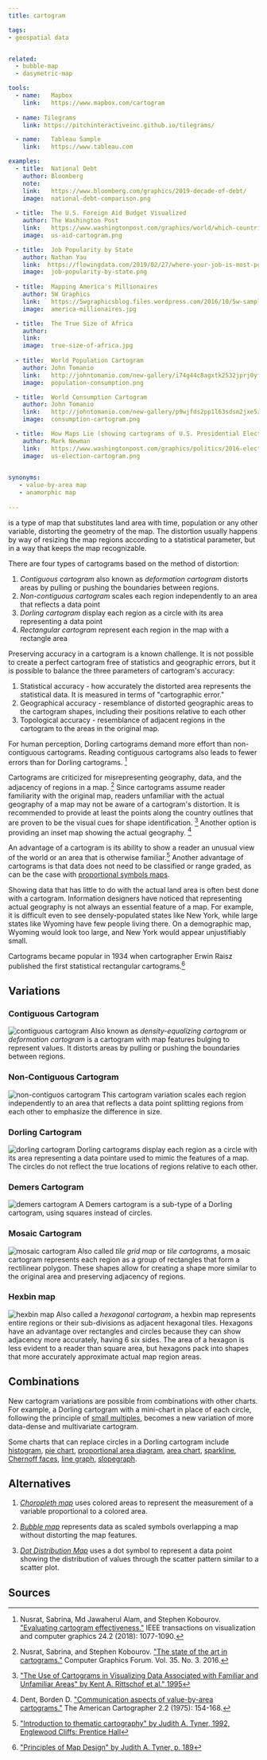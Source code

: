 ```yaml
---
title: cartogram

tags:
- geospatial data


related:
  - bubble-map
  - dasymetric-map

tools:
  - name:   Mapbox
    link:   https://www.mapbox.com/cartogram
    
  - name: Tilegrams
    link: https://pitchinteractiveinc.github.io/tilegrams/

  - name:   Tableau Sample
    link:   https://www.tableau.com

examples:
  - title:  National Debt
    author: Bloomberg
    note:
    link:   https://www.bloomberg.com/graphics/2019-decade-of-debt/
    image:  national-debt-comparison.png
    
  - title:  The U.S. Foreign Aid Budget Visualized
    author: The Washington Post
    link:   https://www.washingtonpost.com/graphics/world/which-countries-get-the-most-foreign-aid/
    image:  us-aid-cartogram.png

  - title:  Job Popularity by State
    author: Nathan Yau
    link:  https://flowingdata.com/2019/02/27/where-your-job-is-most-popular/
    image:  job-popularity-by-state.png
 
  - title:  Mapping America's Millionaires
    author: 5W Graphics
    link:   https://5wgraphicsblog.files.wordpress.com/2016/10/5w-sample-054-america-millionaires1x2.jpg
    image:  america-millionaires.jpg

  - title:  The True Size of Africa
    author: 
    link:  
    image:  true-size-of-africa.jpg
  
  - title:  World Population Cartogram
    author: John Tomanio
    link:   http://johntomanio.com/new-gallery/i74g44c8agxtk2532jprj0yf7fj7gc
    image:  population-consumption.png

  - title:  World Consumption Cartogram
    author: John Tomanio
    link:   http://johntomanio.com/new-gallery/p9wjfds2pp1l63sdsm2jxe5zjikteg
    image:  consumption-cartogram.png

  - title:  How Maps Lie (showing cartograms of U.S. Presidential Election 2016)
    author: Mark Newman
    link:   https://www.washingtonpost.com/graphics/politics/2016-election/how-election-maps-lie/
    image:  us-election-cartogram.png
    

synonyms:
   - value-by-area map
   - anamorphic map
   
---
```


is a type of map that substitutes land area with time, population or any other variable, distorting the geometry of the map. The distortion usually happens by way of resizing the map regions according to a statistical parameter, but in a way that keeps the map recognizable.

<!--more-->
There are four types of cartograms based on the method of distortion: 
1. *Contiguous cartogram* also known as *deformation cartogram*  distorts areas by pulling or pushing the boundaries between regions. 
2. *Non-contiguous cartogram*  scales each region independently to an area that reflects a data point
3. *Dorling cartogram* display each region as a circle with its area representing a data point
4. *Rectangular cartogram* represent each region in the map with a rectangle area 

Preserving accuracy in a cartogram is a known challenge. It is not possible to create a perfect cartogram free of statistics and geographic errors, but it is possible to balance the three parameters of cartogram's accuracy:

1. Statistical accuracy - how accurately the distorted area represents the statistical data. It is measured in terms of "cartographic error."
2. Geographical accuracy - resemblance of distorted geographic areas to the cartogram shapes, including their positions relative to each other
3. Topological accuracy - resemblance of adjacent regions in the cartogram to the areas in the original map.

For human perception, Dorling cartograms demand more effort than non-contiguous cartograms. Reading contiguous cartograms also leads to fewer errors than for Dorling cartograms. [^nusrat]

Cartograms are criticized for misrepresenting geography, data, and the adjacency of regions in a map. [^nusr] Since cartograms assume reader familiarity with the original map, readers unfamiliar with the actual geography of a map may not be aware of a cartogram's distortion.   It is recommended to provide at least the points along the country outlines that are proven to be the visual cues for shape identification. [^rittschof] Another option is providing an inset map showing the actual geography. [^dent]

An advantage of a cartogram is its ability to show a reader an unusual view of the world or an area that is otherwise familiar.[^tyner3]
Another advantage of cartograms is that data does not need to be classified or range graded, as can be the case with [proportional symbols maps](/bubble-map).
 
Showing data that has little to do with the actual land area is often best done with a cartogram. Information designers have noticed that representing actual geography is not always an essential feature of a map. For example, it is difficult even to see densely-populated states like New York, while large states like Wyoming have few people living there. On a demographic map, Wyoming would look too large, and New York would appear unjustifiably small.

Cartograms became popular in 1934 when cartographer Erwin Raisz published the first statistical rectangular cartograms.[^tyner]

## Variations

### Contiguous Cartogram
<img src="contiguous-cartogram.svg" alt="contiguous cartogram" class="f-right-half" /> Also known as *density-equalizing cartogram*  or *deformation cartogram* is a cartogram with map features bulging to represent values. It distorts areas by pulling or pushing the boundaries between regions. 

### Non-Contiguous Cartogram
<img src="non-contiguous-cartogram.svg" alt="non-contiguos cartogram" class="f-right-half" />  This cartogram variation scales each region independently to an area that reflects a data point splitting regions from each other to emphasize the difference in size.

### Dorling Cartogram 
<img src="dorling-cartogram.svg" alt="dorling cartogram" class="f-right-half" /> Dorling cartograms display each region as a circle with its area representing a data pointare used to mimic the features of a map.
The circles do not reflect the true locations of regions relative to each other.

### Demers Cartogram
<img src="demers-cartogram.svg" alt="demers cartogram" class="f-right-half" /> A Demers cartogram is a sub-type of a Dorling cartogram, using squares instead of circles. 

### Mosaic Cartogram
<img src="mosaic-cartogram.svg" alt="mosaic cartogram" class="f-right-half" /> Also called *tile grid map* or *tile cartograms*, a mosaic cartogram represents each region as a group of rectangles that form a rectilinear polygon. These shapes allow for creating a shape more similar to the original area and preserving adjacency of regions.

### Hexbin map
<img src="hexbin-map.svg" alt="hexbin map" class="f-right-half" /> Also called a *hexagonal cartogram*, a hexbin map represents entire regions or their sub-divisions as adjacent hexagonal tiles. Hexagons have an advantage over rectangles and circles because they can show adjacency more accurately, having 6 six sides. The area of a hexagon is less evident to a reader than square area, but hexagons pack into shapes that more accurately approximate actual map region areas.

## Combinations
New cartogram variations are possible from combinations with other charts. For example, a Dorling cartogram with a mini-chart in place of each circle, following the principle of [small multiples](/small-multiples), becomes a new variation of more data-dense and multivariate cartogram. 

Some charts that can replace circles in a Dorling cartogram include [histogram](/histogram), [pie chart](/pie-chart), [proportional area diagram](/proportional-area-diagram), [area chart](/area-chart), [sparkline](sparkline), [Chernoff faces](/chernoff-faces), [line graph](/line-graph), [slopegraph](/slopegraph).

## Alternatives
1. [*Choropleth map*](/choropleth-map) uses colored areas to represent the measurement of a variable proportional to a colored area.

2. [*Bubble map*](/bubble-map) represents data as scaled symbols overlapping a map without distorting the map features.

3. [*Dot Distribution Map*](/dot-distribution-map) uses a dot symbol to represent a data point showing the distribution of values through the scatter pattern similar to a scatter plot.

## Sources
[^nusrat]: Nusrat, Sabrina, Md Jawaherul Alam, and Stephen Kobourov. ["Evaluating cartogram effectiveness."](https://arxiv.org/pdf/1504.02218.pdf) IEEE transactions on visualization and computer graphics 24.2 (2018): 1077-1090.

[^nusr]: Nusrat, Sabrina, and Stephen Kobourov. ["The state of the art in cartograms."](https://www2.cs.arizona.edu/~kobourov/star.pdf) Computer Graphics Forum. Vol. 35. No. 3. 2016.

[^tyner3]: ["Introduction to thematic cartography" by Judith A. Tyner, 1992, Englewood Cliffs: Prentice Hall](https://www.amazon.com/Introduction-Thematic-Cartography-Judith-Tyner/dp/0134891058)

[^tyner]: ["Principles of Map Design" by Judith A. Tyner, p. 189](https://books.google.com/books?id=385ti0DxibcC&pg=PA199&lpg=PA199&dq=A+Note+on+the+Importance+of+Shape+in+Cartogram+Communication&source=bl&ots=IDB-ahjOLF&sig=ACfU3U1i5NTS7ns7NWY9Ix9EjSW0NKrxpg&hl=en&sa=X&ved=2ahUKEwiNkvHn7sfhAhW0AWMBHcWhAYEQ6AEwBXoECAgQAQ#v=onepage&q=cartogram&f=false)

[^rittschof]: ["The Use of Cartograms in Visualizing Data Associated with Familiar and Unfamiliar Areas" by Kent A. Rittschof et al." 1995](https://archive.org/details/ERIC_ED384624/page/n3)

[^dent]: Dent, Borden D. ["Communication aspects of value-by-area cartograms."](https://www.tandfonline.com/doi/abs/10.1559/152304075784313278) The American Cartographer 2.2 (1975): 154-168.

